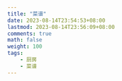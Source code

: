 ```yaml
---
title: "菜谱"
date: 2023-08-14T23:54:53+08:00
lastmod: 2023-08-14T23:56:09+08:00
comments: true
math: false
weight: 100
tags:
    - 厨房
    - 菜谱
---
```


